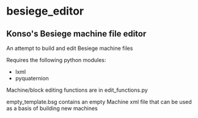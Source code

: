 # besiege_editor
## Konso's Besiege machine file editor

An attempt to build and edit Besiege machine files

Requires the following python modules:
- lxml
- pyquaternion

Machine/block editing functions are in edit_functions.py

empty_template.bsg contains an empty Machine xml file that can be used as a basis of building new machines
